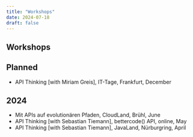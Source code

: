 ```yaml
---
title: "Workshops"
date: 2024-07-18
draft: false
---
```


## Workshops



## Planned
* API Thinking [with Miriam Greis], IT-Tage, Frankfurt, December

## 2024
* Mit APIs auf evolutionären Pfaden, CloudLand, Brühl, June
* API Thinking [with Sebastian Tiemann], bettercode() API, online, May
* API Thinking [with Sebastian Tiemann], JavaLand, Nürburgring, April